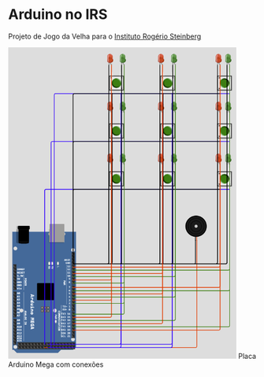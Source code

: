 # Arduino no IRS
Projeto de Jogo da Velha para o [Instituto Rogério Steinberg](http://irs.org.br/)

![Projeto Velha](https://github.com/RobStelling/JogodaVelhaIRS/blob/main/img/projetoWokwi.png?raw=true)
Placa Arduino Mega com conexões
